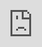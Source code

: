 add this code some fantasy rpg look design : <iframe title="Witchcraft vertical Infographic" frameborder="0" width="100%" height="100%" style="position: absolute; top: 0; left: 0; width: 100%; height: 100%;" src="https://view.genially.com/6746ccd16318d281726c1bd6" type="text/html" allowscriptaccess="always" allowfullscreen="true" scrolling="yes" allownetworking="all"></iframe>
